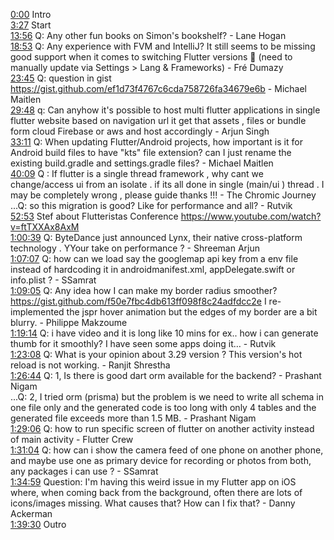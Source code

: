 [0:00](https://www.youtube.com/watch?v=u4s-2g5HWHA&t=0m00s) Intro  
[3:27](https://www.youtube.com/watch?v=u4s-2g5HWHA&t=3m27s) Start  
[13:56](https://www.youtube.com/watch?v=u4s-2g5HWHA&t=13m56s) Q: Any other fun books on Simon's bookshelf? - Lane Hogan  
[18:53](https://www.youtube.com/watch?v=u4s-2g5HWHA&t=18m53s) Q: Any experience with FVM and IntelliJ? It still seems to be missing good support when it comes to switching Flutter versions 🤔 (need to manually update via Settings > Lang & Frameworks) - Fré Dumazy  
[23:45](https://www.youtube.com/watch?v=u4s-2g5HWHA&t=23m45s) Q: question in gist https://gist.github.com/ef1d73f4767c6cda758726fa34679e6b - Michael Maitlen  
[29:48](https://www.youtube.com/watch?v=u4s-2g5HWHA&t=29m48s) q: Can anyhow it's possible to host multi flutter applications in single flutter website based on navigation url it get that assets , files or  bundle form cloud Firebase or aws and host accordingly - Arjun Singh  
[33:11](https://www.youtube.com/watch?v=u4s-2g5HWHA&t=33m11s) Q: When updating Flutter/Android projects, how important is it for Android build files to have "kts" file extension? can I just rename the existing build.gradle and settings.gradle files? - Michael Maitlen  
[40:09](https://www.youtube.com/watch?v=u4s-2g5HWHA&t=40m09s) Q : If flutter is a single thread framework , why cant we change/access ui from an isolate . if its all done in single (main/ui ) thread . I may be completely wrong , please guide thanks !!!  - The Chromic Journey   
...Q: so this migration is good? Like for performance and all? - Rutvik  
[52:53](https://www.youtube.com/watch?v=u4s-2g5HWHA&t=52m53s) Stef about Flutteristas Conference https://www.youtube.com/watch?v=ftTXXAx8AxM  
[1:00:39](https://www.youtube.com/watch?v=u4s-2g5HWHA&t=1h00m39s) Q: ByteDance just announced Lynx, their native cross-platform technology . YYour take on performance ? - Shreeman Arjun  
[1:07:07](https://www.youtube.com/watch?v=u4s-2g5HWHA&t=1h07m07s) Q: how can we load say the googlemap api key from a env file instead of hardcoding it in androidmanifest.xml, appDelegate.swift or info.plist ? - SSamrat  
[1:09:05](https://www.youtube.com/watch?v=u4s-2g5HWHA&t=1h09m05s) Q: Any idea how I can make my border radius smoother? https://gist.github.com/f50e7fbc4db613ff098f8c24adfdcc2e I re-implemented the jspr hover animation but the edges of my border are a bit blurry. - Philippe Makzoume  
[1:19:14](https://www.youtube.com/watch?v=u4s-2g5HWHA&t=1h19m14s) Q: i have video and it is long like 10 mins for ex.. how i can generate thumb for it smoothly? I have seen some apps doing it… - Rutvik  
[1:23:08](https://www.youtube.com/watch?v=u4s-2g5HWHA&t=1h23m08s) Q: What is your opinion about 3.29 version ? This version's hot reload is not working. - Ranjit Shrestha  
[1:26:44](https://www.youtube.com/watch?v=u4s-2g5HWHA&t=1h26m44s) Q: 1, Is there is good dart orm available for the backend? - Prashant Nigam  
...Q: 2, I tried orm (prisma) but the problem is we need to write all schema in one file only and the generated code is too long with only 4 tables and the generated file exceeds more than 1.5 MB. - Prashant Nigam  
[1:29:06](https://www.youtube.com/watch?v=u4s-2g5HWHA&t=1h29m06s) Q: how to run specific screen of flutter on another activity instead of main activity - Flutter Crew  
[1:31:04](https://www.youtube.com/watch?v=u4s-2g5HWHA&t=1h31m04s) Q: how can i show the camera feed of one phone on another phone, and maybe use one as primary device for recording or photos from both, any packages i can use ? - SSamrat  
[1:34:59](https://www.youtube.com/watch?v=u4s-2g5HWHA&t=1h34m59s) Question: I'm having this weird issue in my Flutter app on iOS where, when coming back from the background, often there are lots of icons/images missing. What causes that? How can I fix that? - Danny Ackerman  
[1:39:30](https://www.youtube.com/watch?v=u4s-2g5HWHA&t=1h39m30s) Outro  
